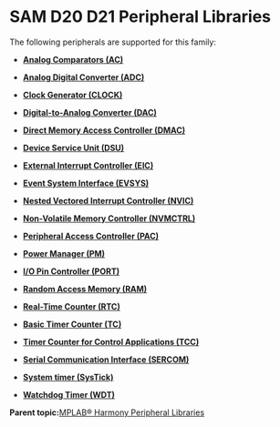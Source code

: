# SAM D20 D21 Peripheral Libraries

The following peripherals are supported for this family:

-   **[Analog Comparators \(AC\)](GUID-16BFBCA4-9E85-4E87-B1D6-6D79E6DCCEA9.md)**  

-   **[Analog Digital Converter \(ADC\)](GUID-71E0623C-498F-4F50-92AD-FCE22FA3CAB4.md)**  

-   **[Clock Generator \(CLOCK\)](GUID-2CD6667B-9D9B-4A2E-A7F9-F45A8AC174F7.md)**  

-   **[Digital-to-Analog Converter \(DAC\)](GUID-95143D2D-ED7E-452A-83FC-96902B1A6273.md)**  

-   **[Direct Memory Access Controller \(DMAC\)](GUID-BC288F92-E404-40EC-B68F-833F6E346C3F.md)**  

-   **[Device Service Unit \(DSU\)](GUID-61FA79DC-AF27-47EF-B0DE-96B3B7A71311.md)**  

-   **[External Interrupt Controller \(EIC\)](GUID-EB8189C1-87AA-4B04-90B3-1853974192C7.md)**  

-   **[Event System Interface \(EVSYS\)](GUID-D902E0B9-6742-44C0-B7DE-F71201692AAA.md)**  

-   **[Nested Vectored Interrupt Controller \(NVIC\)](GUID-4A575FC4-4E67-4495-826F-A73EEC4FF8C9.md)**  

-   **[Non-Volatile Memory Controller \(NVMCTRL\)](GUID-66187F2C-08F3-4218-B768-FD2C65ECCC20.md)**  

-   **[Peripheral Access Controller \(PAC\)](GUID-7E4EED23-C76D-41B4-A9CA-E9B641752E55.md)**  

-   **[Power Manager \(PM\)](GUID-05376A1D-6E89-4AD9-8E74-DC5CD8AA4F8C.md)**  

-   **[I/O Pin Controller \(PORT\)](GUID-7F443A35-9F1B-49DE-B591-83F974FA576B.md)**  

-   **[Random Access Memory \(RAM\)](GUID-44C7C165-2CEA-496A-B4F3-4181CBA26476.md)**  

-   **[Real-Time Counter \(RTC\)](GUID-C95E1695-55CC-4546-9F2C-315F5C908FC1.md)**  

-   **[Basic Timer Counter \(TC\)](GUID-D805E0EA-6923-41A3-A27E-5A159783D12C.md)**  

-   **[Timer Counter for Control Applications \(TCC\)](GUID-CCA150A8-2C66-40B2-9C35-D7F3473720AE.md)**  

-   **[Serial Communication Interface \(SERCOM\)](GUID-76AE7205-E3EF-4EE6-AC28-5153E3565982.md)**  

-   **[System timer \(SysTick\)](GUID-A4B9F359-3129-4377-B43E-71415C6B19F2.md)**  

-   **[Watchdog Timer \(WDT\)](GUID-8A37E31C-D55D-4230-B1FE-0180D3B32410.md)**  


**Parent topic:**[MPLAB® Harmony Peripheral Libraries](GUID-B8856C06-A407-4AD1-8E21-0A85BE055F0E.md)

